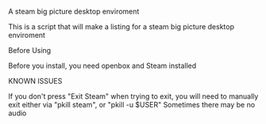 A steam big picture desktop enviroment

This is a script that will make a listing for a steam big picture desktop enviroment

Before Using

Before you install, you need openbox and Steam installed

KNOWN ISSUES

If you don't press "Exit Steam" when trying to exit, you will need to manually exit either via "pkill steam", or "pkill -u $USER" Sometimes there may be no audio
